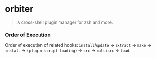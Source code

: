 # orbiter

> A cross-shell plugin manager for zsh and more.

### Order of Execution

Order of execution of related hooks: `install`/`update` -> `extract` -> `make` -> `install` -> `(plugin script loading)` -> `src` -> `multisrc` -> `load`.
